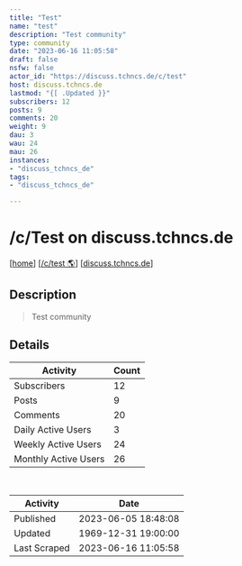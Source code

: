 ```yaml
---
title: "Test" 
name: "test"
description: "Test community"
type: community
date: "2023-06-16 11:05:58"
draft: false
nsfw: false
actor_id: "https://discuss.tchncs.de/c/test"
host: discuss.tchncs.de
lastmod: "{[ .Updated }}"
subscribers: 12
posts: 9
comments: 20
weight: 9
dau: 3
wau: 24
mau: 26
instances:
- "discuss_tchncs_de"
tags: 
- "discuss_tchncs_de"

---
```


# /c/Test on discuss.tchncs.de

[[home](/)]
[[/c/test 🌎](https://discuss.tchncs.de/c/test)]
[[discuss.tchncs.de](/instances/discuss_tchncs_de)]


## Description 

<blockquote class="description">
Test community
</blockquote>


## Details

| Activity | Count  |
|----------------------|---|
| Subscribers          | 12 |
| Posts                | 9  |
| Comments             | 20  |
| Daily Active Users   | 3  |
| Weekly Active Users  | 24  |
| Monthly Active Users | 26  |

<br>

| Activity | Date |
|----------------------|---|
| Published            | 2023-06-05 18:48:08 |
| Updated              | 1969-12-31 19:00:00 |
| Last Scraped         | 2023-06-16 11:05:58 |
